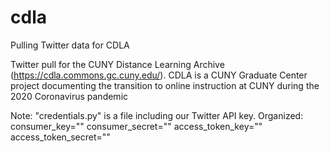 # cdla
Pulling Twitter data for CDLA

Twitter pull for the CUNY Distance Learning Archive (https://cdla.commons.gc.cuny.edu/). CDLA is a CUNY Graduate Center project documenting the transition to online instruction at CUNY during the 2020 Coronavirus pandemic 

Note: "credentials.py" is a file including our Twitter API key. Organized:
consumer_key=""
consumer_secret=""
access_token_key=""
access_token_secret=""
